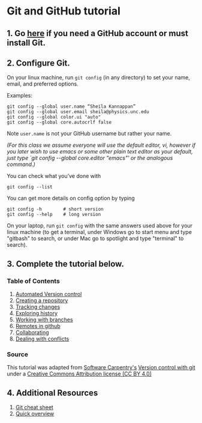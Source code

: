 # Git and GitHub tutorial

## 1. Go [here](https://github.com/galastrostats/general/blob/master/advance-preparation.md) if you need a GitHub account or must install Git.

## 2. Configure Git.

On your linux machine, run `git config` (in any directory) to set your name, email, and preferred options.

Examples:

    git config --global user.name “Sheila Kannappan”
    git config --global user.email sheila@physics.unc.edu
    git config --global color.ui "auto"
    git config --global core.autocrlf false

Note `user.name` is not your GitHub username but rather your name.

*(For this class we assume everyone will use the default editor, vi, however if you later wish to use emacs or some other plain text editor as your default, just type `git config --global core.editor "emacs"' or the analogous command.)*

You can check what you’ve done with

    git config --list
    
You can get more details on config option by typing

    git config -h        # short version
    git config --help    # long version

On your laptop, run `git config` with the same answers used above for your linux machine (to get a terminal, under Windows go to start menu and type "gitbash" to search, or under Mac go to spotlight and type "terminal" to search).

## 3. Complete the tutorial below.

### Table of Contents

1. [Automated Version control](01-automated-version-control.md)
2. [Creating a repository](02-creating-a-repository.md)
3. [Tracking changes](03-tracking-changes.md)
4. [Exploring history](04-exploring-history.md)
5. [Working with branches](05-branches.md)
6. [Remotes in github](06-remotes-in-github.md)
7. [Collaborating](07-collaborating.md)
8. [Dealing with conflicts](08-conflicts.md)

### Source

This tutorial was adapted from [Software Carpentry's](http://software-carpentry.org/) [Version control with git](http://swcarpentry.github.io/git-novice/) under a [Creative Commons Attribution license (CC BY 4.0)](https://creativecommons.org/licenses/by/4.0/)

## 4. Additional Resources

1. [Git cheat sheet](https://services.github.com/kit/downloads/github-git-cheat-sheet.pdf)
2. [Quick overview](http://rogerdudler.github.io/git-guide/)
